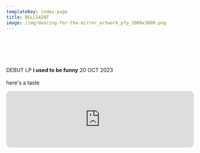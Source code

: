 ```yaml
---
templateKey: index-page
title: BELLSAINT
image: /img/dancing-for-the-mirror_artwork_pfp_3000x3000.png
---
```

<br><br>

<br><br>DEBUT LP **i used to be funny** 20 OCT 2023<br><br>here's a taste

<iframe style="border-radius:12px" src="https://open.spotify.com/embed/album/57AgoXhWPiwZF3QEP386mY?utm_source=generator&theme=0" width="100%" height="152" frameBorder="0" allowfullscreen="" allow="autoplay; clipboard-write; encrypted-media; fullscreen; picture-in-picture" loading="lazy"></iframe>

<br><br>
